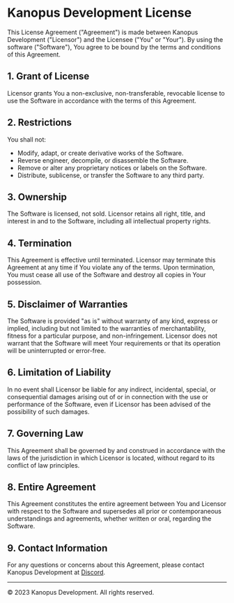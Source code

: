 
# Kanopus Development License

This License Agreement ("Agreement") is made between Kanopus Development ("Licensor") and the Licensee ("You" or "Your"). By using the software ("Software"), You agree to be bound by the terms and conditions of this Agreement.

## 1. Grant of License

Licensor grants You a non-exclusive, non-transferable, revocable license to use the Software in accordance with the terms of this Agreement.

## 2. Restrictions

You shall not:
- Modify, adapt, or create derivative works of the Software.
- Reverse engineer, decompile, or disassemble the Software.
- Remove or alter any proprietary notices or labels on the Software.
- Distribute, sublicense, or transfer the Software to any third party.

## 3. Ownership

The Software is licensed, not sold. Licensor retains all right, title, and interest in and to the Software, including all intellectual property rights.

## 4. Termination

This Agreement is effective until terminated. Licensor may terminate this Agreement at any time if You violate any of the terms. Upon termination, You must cease all use of the Software and destroy all copies in Your possession.

## 5. Disclaimer of Warranties

The Software is provided "as is" without warranty of any kind, express or implied, including but not limited to the warranties of merchantability, fitness for a particular purpose, and non-infringement. Licensor does not warrant that the Software will meet Your requirements or that its operation will be uninterrupted or error-free.

## 6. Limitation of Liability

In no event shall Licensor be liable for any indirect, incidental, special, or consequential damages arising out of or in connection with the use or performance of the Software, even if Licensor has been advised of the possibility of such damages.

## 7. Governing Law

This Agreement shall be governed by and construed in accordance with the laws of the jurisdiction in which Licensor is located, without regard to its conflict of law principles.

## 8. Entire Agreement

This Agreement constitutes the entire agreement between You and Licensor with respect to the Software and supersedes all prior or contemporaneous understandings and agreements, whether written or oral, regarding the Software.

## 9. Contact Information

For any questions or concerns about this Agreement, please contact Kanopus Development at [Discord](https://discord.gg/JUhv27kzcJ).

---

© 2023 Kanopus Development. All rights reserved.
